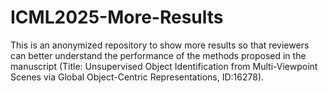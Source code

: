  # ICML2025-More-Results

This is an anonymized repository to show more results so that reviewers can better understand the performance of the methods proposed in the manuscript (Title: Unsupervised Object Identification from Multi-Viewpoint Scenes via Global Object-Centric Representations, ID:16278).
